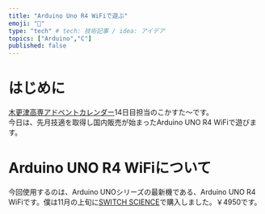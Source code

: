 ```yaml
---
title: "Arduino Uno R4 WiFiで遊ぶ"
emoji: "🕌"
type: "tech" # tech: 技術記事 / idea: アイデア
topics: ["Arduino","C"]
published: false
---
```


# はじめに
[木更津高専アドベントカレンダー](https://qiita.com/advent-calendar/2023/nit_kisarazu)14日目担当のこかすた〜です。  
今日は、先月技適を取得し国内販売が始まったArduino UNO R4 WiFiで遊びます。

# Arduino UNO R4 WiFiについて
今回使用するのは、Arduino UNOシリーズの最新機である、Arduino UNO R4 WiFiです。僕は11月の上旬に[SWITCH SCIENCE](https://www.switch-science.com/products/9090)で購入しました。￥4950です。
